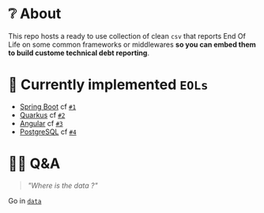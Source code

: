 # ❔ About

This repo hosts a ready to use collection of clean `csv` that reports End Of Life on some common
frameworks or middlewares **so you can embed them to build custome technical debt reporting**.


# 📑 Currently implemented `EOLs`


- [Spring Boot](https://spring.io/projects/spring-boot#support) cf [`#1`](https://github.com/opt-nc/eol/issues/1)
- [Quarkus](https://quarkus.io/security/#supported-versions) cf [`#2`](https://github.com/opt-nc/eol/issues/2)
- [Angular](https://endoflife.date/angular) cf [`#3`](https://github.com/opt-nc/eol/issues/3)
- [PostgreSQL](https://www.postgresql.org/support/versioning/) cf [`#4`](https://github.com/opt-nc/eol/issues/4)

# 🧑‍🎓 Q&A

> _"Where is the data ?"_ 

Go in [`data`](./data)
